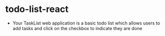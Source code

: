 # todo-list-react


* Your TaskList web application is a basic todo list which allows users to add tasks and click on the checkbox to indicate they are done
